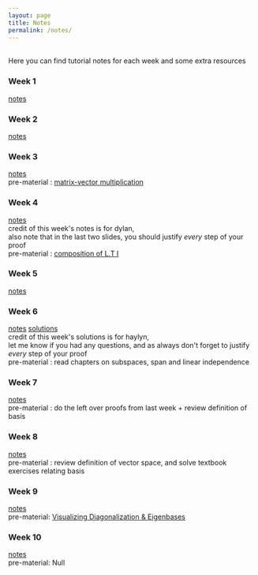 ```yaml
---
layout: page
title: Notes
permalink: /notes/
---
```

<br>
Here you can find tutorial notes for each week and some extra resources
<br>
<h3> Week 1</h3>

[notes](https://github.com/mahdizmni/mata22/raw/master/notes/week%201.png)

### Week 2
[notes](https://github.com/mahdizmni/mata22/raw/master/notes/week%202.png)

### Week 3
[notes](https://github.com/mahdizmni/mata22/raw/master/notes/week3.png)   <br>
pre-material :
[matrix-vector multiplication](https://www.youtube.com/watch?v=7Mo4S2wyMg4)
### Week 4
[notes](https://github.com/mahdizmni/mata22/raw/master/notes/Week%205%20Tutorial%20Answers.pdf) <br>
<span style="font-size:14px">
credit of this week's notes is for dylan, <br>
 also note that in the last two slides, you should justify _every_ step of your proof 
</span> <br>
pre-material :
[composition of L.T I](https://www.youtube.com/watch?v=f_DTiXZpb8M) 

### Week 5
[notes](https://github.com/mahdizmni/mata22/raw/master/notes/mat-a22-tutorial-activity-week-6.pdf)

### Week 6
[notes](https://github.com/mahdizmni/mata22/raw/master/notes/mat-a22-tutorial-activity-week-7-live.pdf) [solutions](https://github.com/mahdizmni/mata22/raw/master/notes/Tut_slides_typed.pdf)<br>
<span style="font-size:14px">
credit of this week's solutions is for haylyn, <br>
 let me know if you had any questions, and as always don't forget to justify _every_ step of your proof
</span> <br>
pre-material : read chapters on subspaces, span and linear independence 

### Week 7
[notes](https://github.com/mahdizmni/mata22/raw/master/notes/mat-a22-tutorial-activity-week-8-live.pdf) <br>
pre-material : do the left over proofs from last week + review definition of basis

### Week 8
[notes](https://github.com/mahdizmni/mata22/raw/master/notes/mat-a22-tutorial-activity-week-9-live.pdf) <br>
pre-material : review definition of vector space, and solve textbook exercises relating basis

### Week 9
[notes](https://github.com/mahdizmni/mata22/raw/master/notes/mat-a22-tutorial-activity-week-10-live.pdf) <br>
pre-material: [Visualizing Diagonalization & Eigenbases](https://www.youtube.com/watch?v=EJG6gBeVdfw)

### Week 10
[notes](https://github.com/mahdizmni/mata22/raw/master/notes/MATA22_Week_11_Solutions.pdf)\
pre-material: Null
